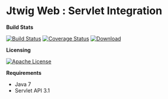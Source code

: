 # Jtwig Web : Servlet Integration

**Build Stats**

[![Build Status](https://travis-ci.org/jtwig/jtwig-web.svg?branch=master)](https://travis-ci.org/jtwig/jtwig-web)
[![Coverage Status](https://coveralls.io/repos/github/jtwig/jtwig-web/badge.svg?branch=master)](https://coveralls.io/github/jtwig/jtwig-web?branch=master)
[![Download](https://api.bintray.com/packages/jtwig/maven/jtwig-web/images/download.svg) ](https://bintray.com/jtwig/maven/jtwig-web/_latestVersion)


**Licensing**

[![Apache License](https://img.shields.io/hexpm/l/plug.svg?maxAge=2592000)]()

**Requirements**

- Java 7
- Servlet API 3.1